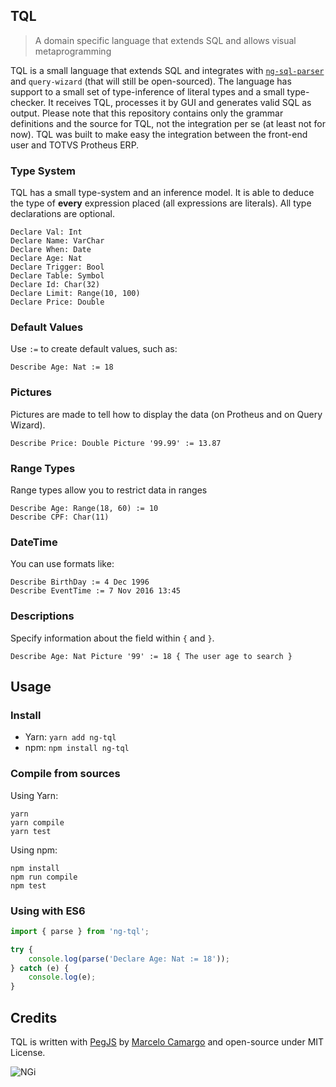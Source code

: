 ## TQL

> A domain specific language that extends SQL and allows visual metaprogramming

TQL is a small language that extends SQL and integrates with [`ng-sql-parser`](https://github.com/nginformatica/ng-sql-parser) and `query-wizard` (that will still be open-sourced). The language has support to a small set of type-inference of literal types and a small type-checker. It receives TQL, processes it by GUI and generates valid SQL as output. Please note that this repository contains only the grammar definitions and the source for TQL, not the integration per se (at least not for now). TQL was built to make easy the integration between the front-end user and TOTVS Protheus ERP.

### Type System

TQL has a small type-system and an inference model. It is able to deduce the type of **every** expression placed (all expressions are literals). All type declarations are optional.

```cobol
Declare Val: Int
Declare Name: VarChar
Declare When: Date
Declare Age: Nat
Declare Trigger: Bool
Declare Table: Symbol
Declare Id: Char(32)
Declare Limit: Range(10, 100)
Declare Price: Double
```

### Default Values

Use `:=` to create default values, such as:

```cobol
Describe Age: Nat := 18
```

### Pictures

Pictures are made to tell how to display the data (on Protheus and on Query Wizard).

```cobol
Describe Price: Double Picture '99.99' := 13.87
```

### Range Types

Range types allow you to restrict data in ranges

```cobol
Describe Age: Range(18, 60) := 10
Describe CPF: Char(11)
```

### DateTime

You can use formats like:

```cobol
Describe BirthDay := 4 Dec 1996
Describe EventTime := 7 Nov 2016 13:45
```

### Descriptions

Specify information about the field within `{` and `}`.

```cobol
Describe Age: Nat Picture '99' := 18 { The user age to search }
```

## Usage

### Install

- Yarn: `yarn add ng-tql`
- npm: `npm install ng-tql`

### Compile from sources

Using Yarn:

```shell
yarn
yarn compile
yarn test
```

Using npm:

```shell
npm install
npm run compile
npm test
```

### Using with ES6

```javascript
import { parse } from 'ng-tql';

try {
    console.log(parse('Declare Age: Nat := 18'));
} catch (e) {
    console.log(e);
}
```

## Credits

TQL is written with [PegJS](http://pegjs.org/) by [Marcelo Camargo](https://github.com/haskellcamargo) and open-source under MIT License.

![NGi](https://avatars1.githubusercontent.com/u/21263692?v=3&s=200)
